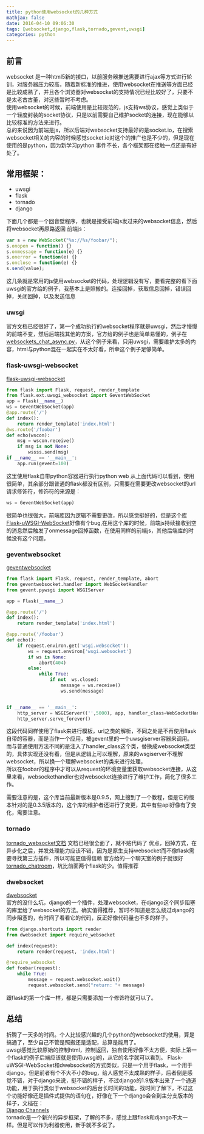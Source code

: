 ```yaml
---
title: python使用websocket的几种方式
mathjax: false
date: 2016-04-10 09:06:30
tags: [websocket,django,flask,tornado,gevent,uwsgi]
categories: python
---
```

## 前言
websocket 是一种html5新的接口，以前服务器推送需要进行ajax等方式进行轮训，对服务器压力较高，随着新标准的推进，使用websocket在推送等方面已经是比较成熟了，并且各个浏览器对websocket的支持情况已经比较好了，只要不是太老古古董，对这些暂时不考虑。  
使用websocket的时候，前端使用是比较规范的，js支持ws协议，感觉上类似于一个轻度封装的socket协议，只是以前需要自己维护socket的连接，现在能够以比较标准的方法来进行。  
总的来说因为前端是js，所以后端对websocket支持最好的是socket.io，在搜索websocket相关的内容的时候感觉socket.io对这个的推广也是不少的，但是现在使用的是python，因为新学习python
事件不长，各个框架都在接触一点还是有好处了。  

## 常用框架：
*  uwsgi
*  flask
*  tornado
*  django


下面几个都是一个回音壁程序，也就是接受前端js发过来的websocket信息，然后将websocket再原路返回
前端js：
```js
var s = new WebSocket("%s://%s/foobar/");
s.onopen = function() {}
s.onmessage = function(e) {}
s.onerror = function(e) {}
s.onclose = function(e) {}
s.send(value);
```
这几条就是常用的js使用websocket的代码，处理逻辑没有写，要看完整的看下面uwsgi的官方给的例子，我基本上是照搬的。连接回掉，获取信息回掉，错误回掉，关闭回掉，以及发送信息

### uwsgi
官方文档已经很好了，第一个成功执行的websocket程序就是uwsgi，然后才慢慢的前端不变，然后后端找其他的方案，官方给的例子也是简单易懂的，例子在[websockets_chat_async.py](https://github.com/unbit/uwsgi/blob/master/tests/websockets_chat_async.py)，从这个例子来看，只用uwsgi，需要维护太多的内容，html与python混在一起实在不太好看，所幸这个例子足够简单。  
###  flask-uwsgi-websocket
[flask-uwsgi-websocket](https://github.com/zeekay/flask-uwsgi-websocket)
```python
from flask import Flask, request, render_template
from flask.ext.uwsgi_websocket import GeventWebSocket
app = Flask(__name__)
ws = GeventWebSocket(app)
@app.route('/')
def index():
    return render_template('index.html')
@ws.route('/foobar')
def echo(wscon):
    msg = wscon.receive()
    if msg is not None:
        wssss.send(msg)
if __name__ == '__main__':
    app.run(gevent=100)
```
这里使用flask自带python容器进行执行python web
从上面代码可以看到，使用很简单，其余部分跟普通的flask都没有区别，只需要在需要更改websocket的url请求修饰符，修饰符的来源是：
```python
ws = GeventWebSocket(app)
```
很简单也很强大，前端库因为逻辑不需要更改，所以感觉挺好的，但是这个库[Flask-uWSGI-WebSocket](https://github.com/zeekay/flask-uwsgi-websocket)好像有个bug,在用这个库的时候，前端js持续接收到空的消息然后触发了onmessage回掉函数，在使用同样的前端js，其他后端库的时候没有这个问题。  

### geventwebsocket 
[geventwebsocket](https://bitbucket.org/noppo/gevent-websocket)
```python
from flask import Flask, request, render_template, abort
from geventwebsocket.handler import WebSocketHandler
from gevent.pywsgi import WSGIServer

app = Flask(__name__)

@app.route('/')
def index():
    return render_template('index.html')

@app.route('/foobar')
def echo():
    if request.environ.get('wsgi.websocket'):
        ws = request.environ['wsgi.websocket']
        if ws is None:
            abort(404)
        else:
            while True:
                if not  ws.closed:
                    message = ws.receive()
                    ws.send(message)


if __name__ == '__main__':
    http_server = WSGIServer(('',5000), app, handler_class=WebSocketHandler)
    http_server.serve_forever()
```
这段代码同样使用了flask来进行模板，url之类的解析，不同之处是不再使用flask自带的容器，而是当作一个应用，被gevent里的一个uwsgiserver容器来调用。  
而与普通使用方法不同的是注入了handler_class这个类，替换成websocket类型的，具体实现还没有看，但是从逻辑上可以理解，原来的wsgiserver不理解websocket，所以换一个理解websocket的类来进行处理，  
所以在foobar的程序中才可以从request的环境变量里获取websocket连接，从这里来看，websockethandler也对websocket连接进行了维护工作，简化了很多工作。  

需要注意的是，这个库当前最新版本是0.9.5，网上搜到了一个教程，但是它的版本针对的是0.3.5版本的，这个库的维护者还进行了变更，其中有些api好像有了变化，需要注意。

###  tornado
[tornado_websocket文档](http://www.tornadoweb.org/en/stable/websocket.html)
文档已经很全面了，就不贴代码了
优点，回掉方式，在异步化之后，并发处理能力应该不错，因为是原生支持websocket而不像flask需要寻找第三方插件，所以可能更值得信赖
官方给的一个聊天室的例子就很好[tornado_chatroom](https://github.com/tornadoweb/tornado/blob/master/demos/websocket/chatdemo.py)，坑比前面两个flask的少。值得推荐  
### dwebsocket
[dwebsocket](https://github.com/duanhongyi/dwebsocket)  
官方的没什么坑，django的一个插件，处理websocket，在django这个同步阻塞的库里给了websocket的方法。确实值得推荐，暂时不知道是怎么绕过django的同步阻塞的，有时间了看看它的代码，反正好像代码量也不多的样子。  
```python
from django.shortcuts import render
from dwebsocket import require_websocket

def index(request):
    return render(request, 'index.html')

@require_websocket
def foobar(request):
    while True:
        message = request.websocket.wait()
        request.websocket.send("return: "+ message)
```
跟flask的第一个库一样，都是只需要添加一个修饰符就可以了。  
## 总结
折腾了一天多的时间。个人比较感兴趣的几个python的websocket的使用，算是搞通了，至少自己不管是照搬还是适配，总算是能用了。  
uwsgi感觉比较原始的控制html，控制返回，独自使用好像不太方便，实际上第一个flask的例子后端应该就是使用uwsgi的，从它的名字就可以看到。
Flask-uWSGI-WebSocket和dwebsocket的方式类似，只是一个用于flask，一个用于django，但是前者有个不大不小的bug，给人感觉不太成熟的样子，后者倒是感觉不错，对于django来说，挺不错的样子，不过django的1.9版本出来了一个通道功能，用于执行类似于websocket的后台长时间的功能，找时间了解下，不过这个功能好像还是插件式提供的语句在，好像在下一个django会合到主分支版本的样子，文档在：  
[Django Channels](https://channels.readthedocs.org/en/latest/)  
tornado是一个新兴的异步框架，了解的不多，感觉上跟flask和django不太一样。但是可以作为利器使用，新手就不多说了。
